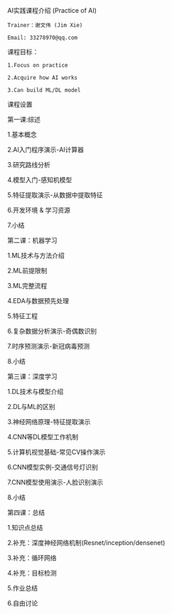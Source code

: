 
AI实践课程介绍 (Practice of AI)

	Trainer：谢文伟 (Jim Xie)

	Email: 33278970@qq.com


课程目标：

	1.Focus on practice
	
	2.Acquire how AI works
	
	3.Can build ML/DL model


课程设置

第一课:综述

1.基本概念

2.AI入门程序演示-AI计算器

3.研究路线分析

4.模型入门-感知机模型

5.特征提取演示-从数据中提取特征

6.开发环境 & 学习资源

7.小结

第二课：机器学习

1.ML技术与方法介绍

2.ML前提限制

3.ML完整流程

4.EDA与数据预先处理

5.特征工程

6.复杂数据分析演示-奇偶数识别

7.时序预测演示-新冠病毒预测

8.小结

第三课：深度学习

1.DL技术与模型介绍

2.DL与ML的区别

3.神经网络原理-特征提取演示

4.CNN等DL模型工作机制

5.计算机视觉基础-常见CV操作演示

6.CNN模型实例-交通信号灯识别

7.CNN模型使用演示-人脸识别演示

8.小结

第四课：总结

1.知识点总结

2.补充：深度神经网络机制(Resnet/inception/densenet) 

3.补充：循环网络

4.补充：目标检测

5.作业总结

6.自由讨论



